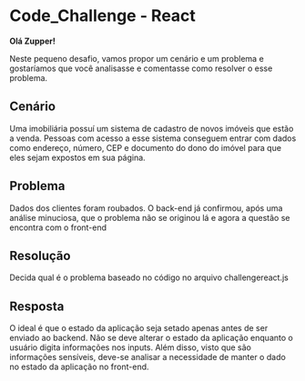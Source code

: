 # Code_Challenge - React

**Olá Zupper!**

Neste pequeno desafio, vamos propor um cenário e um problema e gostaríamos que você analisasse e comentasse como resolver o esse problema.

## Cenário
Uma imobiliária possuí um sistema de cadastro de novos imóveis que estão a venda.
Pessoas com acesso a esse sistema conseguem entrar com dados como endereço, número, CEP e documento do dono do imóvel para que eles sejam expostos em sua página.

## Problema
Dados dos clientes foram roubados. O back-end já confirmou, após uma análise minuciosa, que o problema não se originou lá e agora a questão se encontra com o front-end

## Resolução
Decida qual é o problema baseado no código no arquivo challengereact.js

## Resposta
O ideal é que o estado da aplicação seja setado apenas antes de ser enviado ao backend. Não se deve alterar o estado da aplicação enquanto o usuário digita informações nos inputs. Além disso, visto que são informações sensíveis, deve-se analisar a necessidade de manter o dado no estado da aplicação no front-end.

